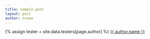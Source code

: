 ```yaml
---
title: sample post
layout: post
author: nrone
---
```


{% assign tester = site.data.testers[page.author] %}
<a rel="author"
  href="https://twitter.com/{{ tester.name }}"
  title="{{ author.name }}">
    {{ author.name }}
</a>